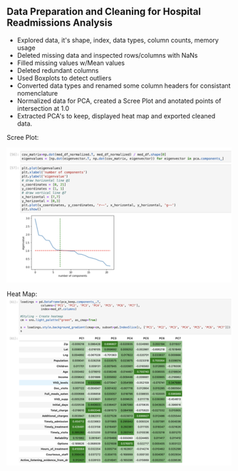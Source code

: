 ## Data Preparation and Cleaning for Hospital Readmissions Analysis
- Explored data, it's shape, index, data types, column counts, memory usage
- Deleted missing data and inspected rows/columns with NaNs
- Filled missing values w/Mean values
- Deleted redundant columns
- Used Boxplots to detect outliers
- Converted data types and renamed some column headers for consistant nomenclature
- Normalized data for PCA, created a Scree Plot and anotated points of intersection at 1.0
- Extracted PCA's to keep, displayed heat map and exported cleaned data.


Scree Plot:


![alt text](https://github.com/jasonewillis/D206DataCleaning/blob/e1d71e97672eeb90b28eec7c42970288d4947938/PCA_ScreePlot.png?raw=true "Scree Plot")



Heat Map: 
![alt text](https://github.com/jasonewillis/D206DataCleaning/blob/e1d71e97672eeb90b28eec7c42970288d4947938/HeatMap.png?raw=true "Heat Map")






